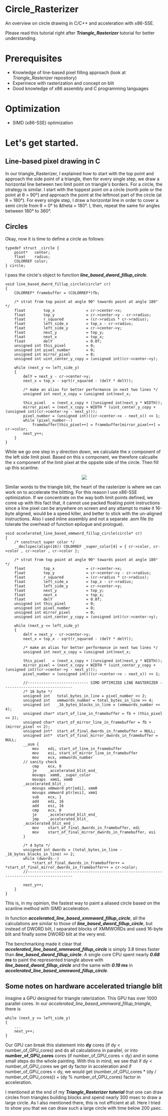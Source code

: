# Circle_Rasterizer
An overview on circle drawing in C/C++ and acceleration with x86-SSE.

Please read this tutorial right after ***Triangle_Rasterizer*** tutorial for better understanding.

# Prerequisites
- Knowledge of line-based pixel filling approach (look at *Triangle_Rasterizer* repository)
- Experinece with rasterization and concept on blit
- Good knowledge of x86 assembly and C programming languages

# Optimization
- SIMD (x86-SSE) optimization 

# Let's get started.
## Line-based pixel drawing in C
In our triangle_Rasterizer, I explained how to start with the top point and approach the side point of a triangle, then for every single step, we draw a horizontal line between two limit point on triangle's borders. For a circle, the strategy is similar. I start with the toppest point on a circle (north pole or the point at &theta; = 90°) and approach the point at the leftmost part of the circle (at &theta; = 180°). For every single step, I draw a horizontal line in order to cover a semi circle from &theta; = 0° to &theta = 180°. I, then, repeat the same for angles between 180° to 360°.

## Circles

Okay, now it is time to define a circle as follows:

	typedef struct _circle {
 		point*   center;
		float    radius;
		COLORREF color;
	} circle;

I pass the circle's object to function ***line_based_dword_fillup_circle***.

	void line_based_dword_fillup_circle(circle* cr)
	{
		COLORREF* framebuffer = (COLORREF*)fb;
	
		/* strat from top point at angle 90° towards point at angle 180° */
		float        top_x              = cr->center->x;
		float        top_y              = cr->center->y - cr->radius;
		float        r_squared          = (cr->radius * cr->radius);
		float        left_side_x        = top_x - cr->radius;
		float        left_side_y        = cr->center->y;
		float        next_y             = top_y;
		float        next_x             = top_x;
		float        delY               = 0.0f;
		unsigned int this_pixel         = 0;
		unsigned int pixel_number       = 0;
		unsigned int mirror_pixel       = 0;
		unsigned int uint_center_y_copy = (unsigned int)(cr->center->y);
	
		while (next_y <= left_side_y)
		{
			delY = next_y - cr->center->y;
			next_x = top_x - sqrt(r_squared - (delY * delY));
	
			/* make an alias for better performance in next two lines */
			unsigned int next_x_copy = (unsigned int)next_x;
	
			this_pixel   = (next_x_copy + ((unsigned int)next_y * WIDTH));
			mirror_pixel = (next_x_copy + WIDTH * (uint_center_y_copy + (unsigned int)(cr->center->y - next_y)));
			pixel_number = (unsigned int)((cr->center->x - next_x)) << 1;
			while (pixel_number--)
				framebuffer[this_pixel++] = framebuffer[mirror_pixel++] = cr->color;
			next_y++;
		}
	}

While we go one step in y direction down, we calculate the x component of the left side limit pixel. Based on this x component, we therefore calcualte the x component of the limit pixel at the oppsite side of the circle. Then fill up this scanline.

<p align="center">
	<img src="https://github.com/ImAbdollahzadeh/Circle_Rasterizer/blob/main/images/filled_in_c.PNG"/>
</p>

Similar words to the triangle blit, the heart of the rasterizer is where we can work on to accelerate the blitting. For this reason I use x86-SSE optimization. If we concentrate on the way both limit points defined, we come up with this fact that, it cannot use packed floating point instructions since a line pixel can be anywhere on screen and any attampt to make it 16-byte aligned, would be a speed killer, and better to stick with the un-aligned instructions. Also I used inline assembly and not a separate .asm file (to tolerate the overhead of function epilogue and prologue).

	void accelerated_line_based_xmmword_fillup_circle(circle* cr)
	{
		/* construct super color */
		__declspec(align(16)) COLORREF _super_color[4] = { cr->color, cr->color , cr->color , cr->color };
	
		/* strat from top point at angle 90° towards point at angle 180° */
		float        top_x              = cr->center->x;
		float        top_y              = cr->center->y - cr->radius;
		float        r_squared          = (cr->radius * cr->radius);
		float        left_side_x        = top_x - cr->radius;
		float        left_side_y        = cr->center->y;
		float        next_y             = top_y;
		float        next_x             = top_x;
		float        delY               = 0.0f;
		unsigned int this_pixel         = 0;
		unsigned int pixel_number       = 0;
		unsigned int mirror_pixel       = 0;
		unsigned int uint_center_y_copy = (unsigned int)(cr->center->y);
	
		while (next_y <= left_side_y)
		{
			delY = next_y - cr->center->y;
			next_x = top_x - sqrt(r_squared - (delY * delY));
	
			/* make an alias for better performance in next two lines */
			unsigned int next_x_copy = (unsigned int)next_x;
	
			this_pixel   = (next_x_copy + ((unsigned int)next_y * WIDTH));
			mirror_pixel = (next_x_copy + WIDTH * (uint_center_y_copy + (unsigned int)(cr->center->y - next_y)));
			pixel_number = (unsigned int)((cr->center->x - next_x)) << 1;
	
			//--------------------------- SIMD OPTIMIZED LINE RASTERIZER -------------------------------
			/* 16 byte */
			unsigned int   total_bytes_in_line = pixel_number << 2;
			unsigned int   xmmwords_number = total_bytes_in_line >> 4;
			unsigned int   _16_bytes_blocks_in_line = (xmmwords_number << 4);
			unsigned char* start_of_line_in_framebuffer = fb + (this_pixel << 2);
			unsigned char* start_of_mirror_line_in_framebuffer = fb + (mirror_pixel << 2);
			unsigned int*  start_of_final_dwords_in_framebuffer = NULL;
			unsigned int*  start_of_final_mirror_dwords_in_framebuffer = NULL;
			__asm {
				mov    edi, start_of_line_in_framebuffer
				mov    esi, start_of_mirror_line_in_framebuffer
				mov    ecx, xmmwords_number
			// sanity check
				cmp    ecx, 0
				je     _accelerated_blit_end_
				movaps  xmm0, _super_color
				movaps  xmm1, xmm0
			_accelerated_blit_:
				movups xmmword ptr[edi], xmm0
				movups xmmword ptr[esi], xmm1
				sub    ecx, 1
				add    edi, 16
				add    esi, 16
				cmp    ecx, 0
				je     _accelerated_blit_end_
				jmp    _accelerated_blit_
			_accelerated_blit_end_:
				mov    start_of_final_dwords_in_framebuffer, edi
				mov    start_of_final_mirror_dwords_in_framebuffer, esi
			}
	
			/* 4 byte */
			unsigned int dwords = (total_bytes_in_line - _16_bytes_blocks_in_line) >> 2;
			while (dwords--)
				*start_of_final_dwords_in_framebuffer++ = *start_of_final_mirror_dwords_in_framebuffer++ = cr->color;
			//------------------------------------------------------------------------------------------
	
			next_y++;
		}
	}

This is, in my opinion, the fastest way to paint a aliased circle based on the scanline method with SIMD acceleration.

In function ***accelerated_line_based_xmmword_fillup_circle***, all the calculations are similar to those of ***line_based_dword_fillup_circle***, but instead of DWORD blit, I separated blocks of XMMWORDs and used 16-byte blit and finally some DWORD blit at the very end. 

The benchmarking made it clear that ***accelerated_line_based_xmmword_fillup_circle*** is simply 3.8 times faster than ***line_based_dword_fillup_circle***. A single core CPU spent nearly ***0.68 ms*** to paint the represented triangle above with ***line_based_dword_fillup_circle*** and the same with ***0.19 ms*** in ***accelerated_line_based_xmmword_fillup_circle***.

## Some notes on hardware accelerated triangle blit

Imagine a GPU designed for triangle raterization. This GPU has over 1000 parallel cores. In our *accelerated_line_based_xmmword_fillup_triangle*, there is 

	while (next_y <= left_side_y)
	{
		...
		next_y++;
	}
	
Our GPU can break this statement into **dy** cores (if dy < number_of_GPU_cores) and do all calculations in parallel, or into **number_of_GPU_cores** cores (if number_of_GPU_cores < dy) and in some small steps do the whole painting. With this in mind, we see that if dy < number_of_GPU_cores we get dy factor in acceleration and if number_of_GPU_cores < dy, we would get (number_of_GPU_cores * (dy / number_of_GPU_cores)) + (dy % number_of_GPU_cores) factor in acceleration. 

I mentioned at the end of my ***Triangle_Rasterizer tutorial*** that one can draw circles from triangles building blocks and spend nearly 300 msec to draw a large circle. As I also mentioned there, this is not efficient at all. Here I tried to show you that we can draw such a large circle with time below 200 &mu;sec.
